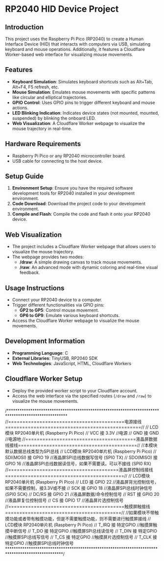 # RP2040 HID Device Project

## Introduction
This project uses the Raspberry Pi Pico (RP2040) to create a Human Interface Device (HID) that interacts with computers via USB, simulating keyboard and mouse operations. Additionally, it features a Cloudflare Worker-based web interface for visualizing mouse movements.

## Features
- **Keyboard Simulation**: Simulates keyboard shortcuts such as Alt+Tab, Alt+F4, F5 refresh, etc.
- **Mouse Simulation**: Emulates mouse movements with specific patterns like circular and elliptical trajectories.
- **GPIO Control**: Uses GPIO pins to trigger different keyboard and mouse actions.
- **LED Blinking Indication**: Indicates device states (not mounted, mounted, suspended) by blinking the onboard LED.
- **Web Visualization**: A Cloudflare Worker webpage to visualize the mouse trajectory in real-time.

## Hardware Requirements
- Raspberry Pi Pico or any RP2040 microcontroller board.
- USB cable for connecting to the host device.

## Setup Guide
1. **Environment Setup**: Ensure you have the required software development tools for RP2040 installed in your development environment.
2. **Code Download**: Download the project code to your development environment.
3. **Compile and Flash**: Compile the code and flash it onto your RP2040 device.

## Web Visualization
- The project includes a Cloudflare Worker webpage that allows users to visualize the mouse trajectory.
- The webpage provides two modes:
  - **/draw**: A simple drawing canvas to track mouse movements.
  - **/raw**: An advanced mode with dynamic coloring and real-time visual feedback.

## Usage Instructions
- Connect your RP2040 device to a computer.
- Trigger different functionalities via GPIO pins:
  - **GP2 to GP5**: Control mouse movement.
  - **GP6 to GP9**: Emulate various keyboard shortcuts.
- Access the Cloudflare Worker webpage to visualize the mouse movements.

## Development Information
- **Programming Language**: C
- **External Libraries**: TinyUSB, RP2040 SDK
- **Web Technologies**: JavaScript, HTML, Cloudflare Workers

## Cloudflare Worker Setup
- Deploy the provided worker script to your Cloudflare account.
- Access the web interface via the specified routes (`/draw` and `/raw`) to visualize the mouse movements.

/****************************************************************************************************
//=========================================电源接线================================================//
//     LCD模块                RP2040单片机 (Raspberry Pi Pico)
//      VCC          接        3.3V          //电源
//      GND          接        GND          //电源地
//=======================================液晶屏数据线接线==========================================//
//本模块默认数据总线类型为SPI总线
//     LCD模块                RP2040单片机 (Raspberry Pi Pico)
//    SDI(MOSI)      接        GPIO 19      //液晶屏SPI总线数据写信号 (SPI0 TX)
//    SDO(MISO)      接        GPIO 16      //液晶屏SPI总线数据读信号，如果不需要读，可以不接线 (SPI0 RX)
//=======================================液晶屏控制线接线==========================================//
//     LCD模块                        RP2040单片机 (Raspberry Pi Pico)
//       LED         接        GPIO 22          //液晶屏背光控制信号，如果不需要控制，接3.3V或不接
//       SCK         接        GPIO 18          //液晶屏SPI总线时钟信号 (SPI0 SCK)
//      DC/RS        接        GPIO 21          //液晶屏数据/命令控制信号
//       RST         接        GPIO 20          //液晶屏复位控制信号
//       CS          接        GPIO 17          //液晶屏片选控制信号
//=========================================触摸屏触接线=========================================//
//如果模块不带触摸功能或者带有触摸功能，但是不需要触摸功能，则不需要进行触摸屏接线
//	   LCD模块                RP2040单片机 (Raspberry Pi Pico)
//      T_IRQ        接        特定GPIO      //触摸屏触摸中断信号
//      T_DO         接        特定GPIO      //触摸屏SPI总线读信号
//      T_DIN        接        特定GPIO      //触摸屏SPI总线写信号
//      T_CS         接        特定GPIO      //触摸屏片选控制信号
//      T_CLK        接        特定GPIO      //触摸屏SPI总线时钟信号
**************************************************************************************************/



